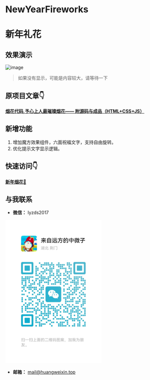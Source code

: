 # NewYearFireworks

# 新年礼花


## 效果演示
![image](effectDemonstration.gif)

> 如果没有显示，可能是内容较大，请等待一下

## 原项目文章👇

 [**烟花代码,予心上人最璀璨烟花—— 附源码与成品（HTML+CSS+JS）** ](https://blog.csdn.net/qq_41103843/article/details/122757901) 

## 新增功能
1. 增加魔方效果组件，六面祝福文字，支持自由旋转。
2. 优化提示文字显示逻辑。

## 快速访问👇

[**新年烟花**🎉](http://huangweixin.cn/fireworks/)

## 与我联系
- **微信：**  lyzds2017

<img src="weixin.jpg" alt="additional image" width="300"/>

- **邮箱：** [mail@huangweixin.top](mailto:mail@huangweixin.top)
